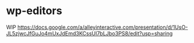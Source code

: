 # wp-editors
WIP https://docs.google.com/a/alleyinteractive.com/presentation/d/1UsO-JL5zjwcJfGuJo4mUxJdEmd3KCssUl7bLJbo3PS8/edit?usp=sharing
